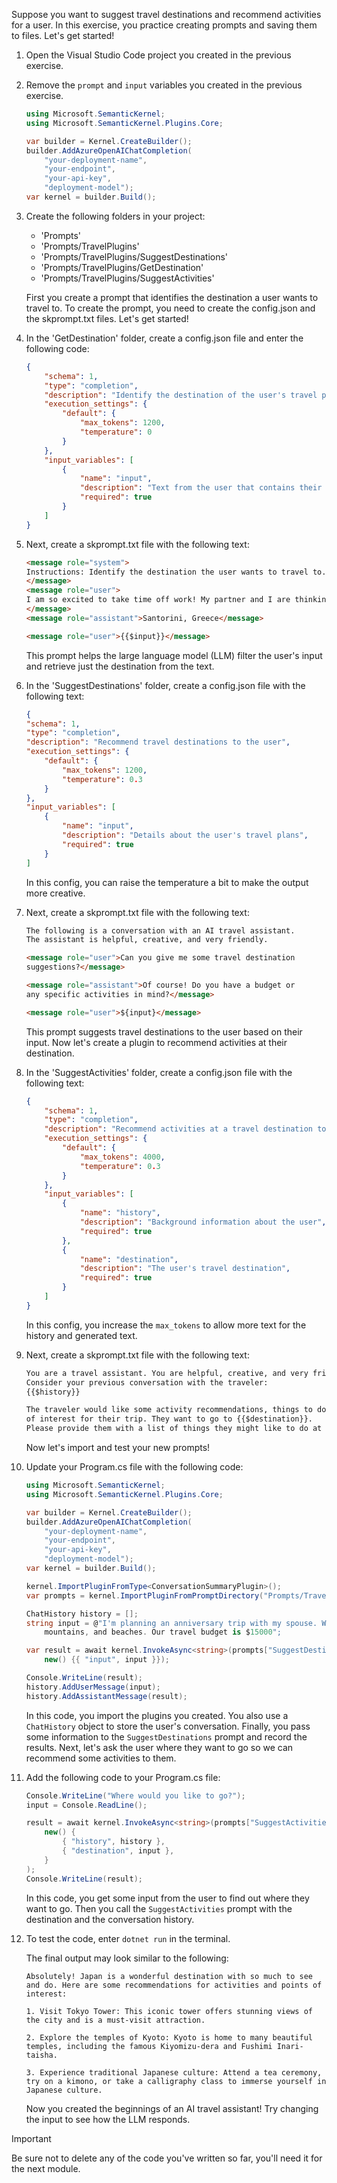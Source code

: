 Suppose you want to suggest travel destinations and recommend activities for a user. In this exercise, you practice creating prompts and saving them to files. Let's get started!

1. Open the Visual Studio Code project you created in the previous exercise.

1. Remove the `prompt` and `input` variables you created in the previous exercise.

    ```csharp
    using Microsoft.SemanticKernel;
    using Microsoft.SemanticKernel.Plugins.Core;

    var builder = Kernel.CreateBuilder();
    builder.AddAzureOpenAIChatCompletion(
        "your-deployment-name",
        "your-endpoint",
        "your-api-key",
        "deployment-model");
    var kernel = builder.Build();
    ```

1. Create the following folders in your project:

    - 'Prompts'
    - 'Prompts/TravelPlugins'
    - 'Prompts/TravelPlugins/SuggestDestinations'
    - 'Prompts/TravelPlugins/GetDestination'
    - 'Prompts/TravelPlugins/SuggestActivities'

    First you create a prompt that identifies the destination a user wants to travel to. To create the prompt, you need to create the config.json and the skprompt.txt files. Let's get started!

1. In the 'GetDestination' folder, create a config.json file and enter the following code:

    ```json
    {
        "schema": 1,
        "type": "completion",
        "description": "Identify the destination of the user's travel plans",
        "execution_settings": {
            "default": {
                "max_tokens": 1200,
                "temperature": 0
            }
        },
        "input_variables": [
            {
                "name": "input",
                "description": "Text from the user that contains their travel destination",
                "required": true
            }
        ]
    }
    ```

1. Next, create a skprompt.txt file with the following text:

    ```html
    <message role="system">
    Instructions: Identify the destination the user wants to travel to.
    </message>
    <message role="user">
    I am so excited to take time off work! My partner and I are thinking about going to Santorini in Greece! I absolutely LOVE Greek food, I can't wait to be some place warm.
    </message>
    <message role="assistant">Santorini, Greece</message>

    <message role="user">{{$input}}</message>
    ```

    This prompt helps the large language model (LLM) filter the user's input and retrieve just the destination from the text.

1. In the 'SuggestDestinations' folder, create a config.json file with the following text:

    ```json
    {
    "schema": 1,
    "type": "completion",
    "description": "Recommend travel destinations to the user",
    "execution_settings": {
        "default": {
            "max_tokens": 1200,
            "temperature": 0.3
        }
    },
    "input_variables": [
        {
            "name": "input",
            "description": "Details about the user's travel plans",
            "required": true
        }
    ]
    ```

    In this config, you can raise the temperature a bit to make the output more creative.

1. Next, create a skprompt.txt file with the following text:

    ```html
    The following is a conversation with an AI travel assistant. 
    The assistant is helpful, creative, and very friendly.

    <message role="user">Can you give me some travel destination 
    suggestions?</message>

    <message role="assistant">Of course! Do you have a budget or 
    any specific activities in mind?</message>

    <message role="user">${input}</message>
    ```

    This prompt suggests travel destinations to the user based on their input. Now let's create a plugin to recommend activities at their destination.

1. In the 'SuggestActivities' folder, create a config.json file with the following text:

    ```json
    {
        "schema": 1,
        "type": "completion",
        "description": "Recommend activities at a travel destination to the user",
        "execution_settings": {
            "default": {
                "max_tokens": 4000,
                "temperature": 0.3
            }
        },
        "input_variables": [
            {
                "name": "history",
                "description": "Background information about the user",
                "required": true
            },
            {
                "name": "destination",
                "description": "The user's travel destination",
                "required": true
            }
        ]
    }
    ```

    In this config, you increase the `max_tokens` to allow more text for the history and generated text.

1. Next, create a skprompt.txt file with the following text:

    ```html
    You are a travel assistant. You are helpful, creative, and very friendly.
    Consider your previous conversation with the traveler: 
    {{$history}}

    The traveler would like some activity recommendations, things to do, and points 
    of interest for their trip. They want to go to {{$destination}}.
    Please provide them with a list of things they might like to do at their chosen destination.
    ```

    Now let's import and test your new prompts!

1. Update your Program.cs file with the following code:

    ```c#
    using Microsoft.SemanticKernel;
    using Microsoft.SemanticKernel.Plugins.Core;

    var builder = Kernel.CreateBuilder();
    builder.AddAzureOpenAIChatCompletion(
        "your-deployment-name",
        "your-endpoint",
        "your-api-key",
        "deployment-model");
    var kernel = builder.Build();

    kernel.ImportPluginFromType<ConversationSummaryPlugin>();
    var prompts = kernel.ImportPluginFromPromptDirectory("Prompts/TravelPlugins");

    ChatHistory history = [];
    string input = @"I'm planning an anniversary trip with my spouse. We like hiking, 
        mountains, and beaches. Our travel budget is $15000";

    var result = await kernel.InvokeAsync<string>(prompts["SuggestDestinations"],
        new() {{ "input", input }});

    Console.WriteLine(result);
    history.AddUserMessage(input);
    history.AddAssistantMessage(result);
    ```

    In this code, you import the plugins you created. You also use a `ChatHistory` object to store the user's conversation. Finally, you pass some information to the `SuggestDestinations` prompt and record the results. Next, let's ask the user where they want to go so we can recommend some activities to them.

1. Add the following code to your Program.cs file:

    ```c#
    Console.WriteLine("Where would you like to go?");
    input = Console.ReadLine();

    result = await kernel.InvokeAsync<string>(prompts["SuggestActivities"],
        new() {
            { "history", history },
            { "destination", input },
        }
    );
    Console.WriteLine(result);
    ```

    In this code, you get some input from the user to find out where they want to go. Then you call the `SuggestActivities` prompt with the destination and the conversation history.

1. To test the code, enter `dotnet run` in the terminal.

    The final output may look similar to the following:

    ```output
    Absolutely! Japan is a wonderful destination with so much to see and do. Here are some recommendations for activities and points of interest:

    1. Visit Tokyo Tower: This iconic tower offers stunning views of the city and is a must-visit attraction.

    2. Explore the temples of Kyoto: Kyoto is home to many beautiful temples, including the famous Kiyomizu-dera and Fushimi Inari-taisha.

    3. Experience traditional Japanese culture: Attend a tea ceremony, try on a kimono, or take a calligraphy class to immerse yourself in Japanese culture.
    ```

    Now you created the beginnings of an AI travel assistant! Try changing the input to see how the LLM responds.

> [!IMPORTANT]
> Be sure not to delete any of the code you've written so far, you'll need it for the next module.
